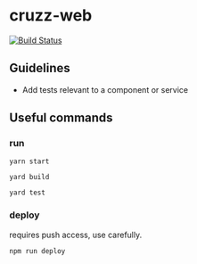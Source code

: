 # cruzz-web
[![Build Status](https://travis-ci.com/mohitkyadav/cruzz-web.svg?token=pLJkWav1wbnbGfoLfZtG&branch=master)](https://travis-ci.com/mohitkyadav/cruzz-web)

## Guidelines
* Add tests relevant to a component or service

## Useful commands

### run
```
yarn start
```
```
yard build
```
```
yard test
```
### deploy
requires push access, use carefully.
```
npm run deploy
```

